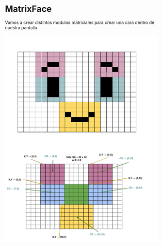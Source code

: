 <h1>MatrixFace</h1>

Vamos a crear distintos modulos matriciales para crear una cara dentro de nuestra pantalla

<a href="src/PixelGrid">
	<img src="src/PixelGrid/Standard Face.png">
</a>

<img src="src/PixelGrid/CG_Origin_FaceTemplate.png">